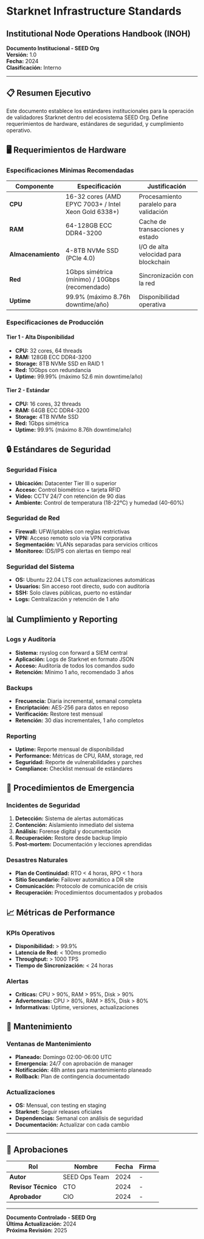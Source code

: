 # Starknet Infrastructure Standards
## Institutional Node Operations Handbook (INOH)

**Documento Institucional - SEED Org**  
**Versión:** 1.0  
**Fecha:** 2024  
**Clasificación:** Interno  

---

## 📋 Resumen Ejecutivo

Este documento establece los estándares institucionales para la operación de validadores Starknet dentro del ecosistema SEED Org. Define requerimientos de hardware, estándares de seguridad, y cumplimiento operativo.

## 🖥️ Requerimientos de Hardware

### Especificaciones Mínimas Recomendadas

| Componente | Especificación | Justificación |
|------------|----------------|---------------|
| **CPU** | 16-32 cores (AMD EPYC 7003+ / Intel Xeon Gold 6338+) | Procesamiento paralelo para validación |
| **RAM** | 64-128GB ECC DDR4-3200 | Cache de transacciones y estado |
| **Almacenamiento** | 4-8TB NVMe SSD (PCIe 4.0) | I/O de alta velocidad para blockchain |
| **Red** | 1Gbps simétrica (mínimo) / 10Gbps (recomendado) | Sincronización con la red |
| **Uptime** | 99.9% (máximo 8.76h downtime/año) | Disponibilidad operativa |

### Especificaciones de Producción

#### Tier 1 - Alta Disponibilidad
- **CPU:** 32 cores, 64 threads
- **RAM:** 128GB ECC DDR4-3200
- **Storage:** 8TB NVMe SSD en RAID 1
- **Red:** 10Gbps con redundancia
- **Uptime:** 99.99% (máximo 52.6 min downtime/año)

#### Tier 2 - Estándar
- **CPU:** 16 cores, 32 threads
- **RAM:** 64GB ECC DDR4-3200
- **Storage:** 4TB NVMe SSD
- **Red:** 1Gbps simétrica
- **Uptime:** 99.9% (máximo 8.76h downtime/año)

## 🔒 Estándares de Seguridad

### Seguridad Física
- **Ubicación:** Datacenter Tier III o superior
- **Acceso:** Control biométrico + tarjeta RFID
- **Video:** CCTV 24/7 con retención de 90 días
- **Ambiente:** Control de temperatura (18-22°C) y humedad (40-60%)

### Seguridad de Red
- **Firewall:** UFW/iptables con reglas restrictivas
- **VPN:** Acceso remoto solo via VPN corporativa
- **Segmentación:** VLANs separadas para servicios críticos
- **Monitoreo:** IDS/IPS con alertas en tiempo real

### Seguridad del Sistema
- **OS:** Ubuntu 22.04 LTS con actualizaciones automáticas
- **Usuarios:** Sin acceso root directo, sudo con auditoría
- **SSH:** Solo claves públicas, puerto no estándar
- **Logs:** Centralización y retención de 1 año

## 📊 Cumplimiento y Reporting

### Logs y Auditoría
- **Sistema:** rsyslog con forward a SIEM central
- **Aplicación:** Logs de Starknet en formato JSON
- **Acceso:** Auditoría de todos los comandos sudo
- **Retención:** Mínimo 1 año, recomendado 3 años

### Backups
- **Frecuencia:** Diaria incremental, semanal completa
- **Encriptación:** AES-256 para datos en reposo
- **Verificación:** Restore test mensual
- **Retención:** 30 días incrementales, 1 año completos

### Reporting
- **Uptime:** Reporte mensual de disponibilidad
- **Performance:** Métricas de CPU, RAM, storage, red
- **Seguridad:** Reporte de vulnerabilidades y parches
- **Compliance:** Checklist mensual de estándares

## 🚨 Procedimientos de Emergencia

### Incidentes de Seguridad
1. **Detección:** Sistema de alertas automáticas
2. **Contención:** Aislamiento inmediato del sistema
3. **Análisis:** Forense digital y documentación
4. **Recuperación:** Restore desde backup limpio
5. **Post-mortem:** Documentación y lecciones aprendidas

### Desastres Naturales
- **Plan de Continuidad:** RTO < 4 horas, RPO < 1 hora
- **Sitio Secundario:** Failover automático a DR site
- **Comunicación:** Protocolo de comunicación de crisis
- **Recuperación:** Procedimientos documentados y probados

## 📈 Métricas de Performance

### KPIs Operativos
- **Disponibilidad:** > 99.9%
- **Latencia de Red:** < 100ms promedio
- **Throughput:** > 1000 TPS
- **Tiempo de Sincronización:** < 24 horas

### Alertas
- **Críticas:** CPU > 90%, RAM > 95%, Disk > 90%
- **Advertencias:** CPU > 80%, RAM > 85%, Disk > 80%
- **Informativas:** Uptime, versiones, actualizaciones

## 🔄 Mantenimiento

### Ventanas de Mantenimiento
- **Planeado:** Domingo 02:00-06:00 UTC
- **Emergencia:** 24/7 con aprobación de manager
- **Notificación:** 48h antes para mantenimiento planeado
- **Rollback:** Plan de contingencia documentado

### Actualizaciones
- **OS:** Mensual, con testing en staging
- **Starknet:** Seguir releases oficiales
- **Dependencias:** Semanal con análisis de seguridad
- **Documentación:** Actualizar con cada cambio

---

## 📝 Aprobaciones

| Rol | Nombre | Fecha | Firma |
|-----|--------|-------|-------|
| **Autor** | SEED Ops Team | 2024 | - |
| **Revisor Técnico** | CTO | 2024 | - |
| **Aprobador** | CIO | 2024 | - |

---

**Documento Controlado - SEED Org**  
**Última Actualización:** 2024  
**Próxima Revisión:** 2025
